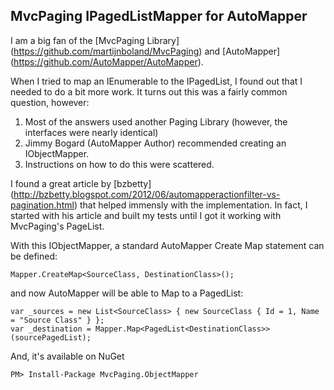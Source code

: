 MvcPaging IPagedListMapper for AutoMapper
---------------------

I am a big fan of the [MvcPaging Library] (https://github.com/martijnboland/MvcPaging) and [AutoMapper] (https://github.com/AutoMapper/AutoMapper).

When I tried to map an IEnumerable<T> to the IPagedList<T>, I found out that I needed to do a bit more work. It turns out this was a fairly common question, however:

1. Most of the answers used another Paging Library (however, the interfaces were nearly identical)
2. Jimmy Bogard (AutoMapper Author) recommended creating an IObjectMapper. 
3. Instructions on how to do this were scattered.

I found a great article by [bzbetty] (http://bzbetty.blogspot.com/2012/06/automapperactionfilter-vs-pagination.html) that helped immensly with the implementation. In fact, I started with 
his article and built my tests until I got it working with MvcPaging's PageList.

With this IObjectMapper, a standard AutoMapper Create Map statement can be defined:
```
Mapper.CreateMap<SourceClass, DestinationClass>();
```
and now AutoMapper will be able to Map to a PagedList<T>:
```
var _sources = new List<SourceClass> { new SourceClass { Id = 1, Name = "Source Class" } };
var _destination = Mapper.Map<PagedList<DestinationClass>>(sourcePagedList);
```

And, it's available on NuGet
```
PM> Install-Package MvcPaging.ObjectMapper
```